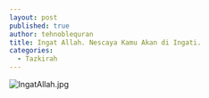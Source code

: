```yaml
---
layout: post
published: true
author: tehnoblequran
title: Ingat Allah. Nescaya Kamu Akan di Ingati.
categories:
  - Tazkirah
---
```

![IngatAllah.jpg]({{site.baseurl}}/images/IngatAllah.jpg)
